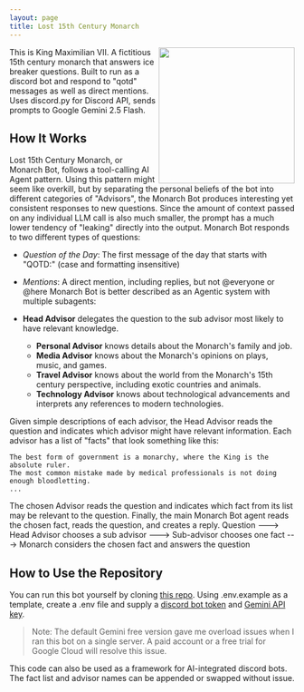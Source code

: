 ```yaml
---
layout: page
title: Lost 15th Century Monarch
---
```

<img src="https://upload.wikimedia.org/wikipedia/commons/2/29/Ranc_Jean_Louis_XIV_Fabre_museum.jpg" align="right" height="240px" />
This is King Maximilian VII.
A fictitious 15th century monarch that answers ice breaker questions.
Built to run as a discord bot and respond to "qotd" messages as well as direct mentions.
Uses discord.py for Discord API, sends prompts to Google Gemini 2.5 Flash.

## How It Works

Lost 15th Century Monarch, or Monarch Bot, follows a tool-calling AI Agent pattern.
Using this pattern might seem like overkill, but by separating the personal beliefs of the bot into different categories of "Advisors", the Monarch Bot produces interesting yet consistent responses to new questions.
Since the amount of context passed on any individual LLM call is also much smaller, the prompt has a much lower tendency of "leaking" directly into the output. 
Monarch Bot responds to two different types of questions:
- *Question of the Day*: The first message of the day that starts with "QOTD:" (case and formatting insensitive)
- *Mentions*: A direct mention, including replies, but not @everyone or @here
Monarch Bot is better described as an Agentic system with multiple subagents:

- **Head Advisor** delegates the question to the sub advisor most likely to have relevant knowledge.
    - **Personal Advisor** knows details about the Monarch's family and job.
    - **Media Advisor** knows about the Monarch's opinions on plays, music, and games.
    - **Travel Advisor** knows about the world from the Monarch's 15th century perspective, including exotic countries and animals.
    - **Technology Advisor** knows about technological advancements and interprets any references to modern technologies.

Given simple descriptions of each advisor, the Head Advisor reads the question and indicates which advisor might have relevant information.
Each advisor has a list of "facts" that look something like this:

```
The best form of government is a monarchy, where the King is the absolute ruler.
The most common mistake made by medical professionals is not doing enough bloodletting.
...
```
The chosen Advisor reads the question and indicates which fact from its list may be relevant to the question.
Finally, the main Monarch Bot agent reads the chosen fact, reads the question, and creates a reply.
Question ---> Head Advisor chooses a sub advisor ---> Sub-advisor chooses one fact ---> Monarch considers the chosen fact and answers the question

## How to Use the Repository

You can run this bot yourself by cloning [this repo](https://github.com/nvdutta/15th-Century-Monarch). Using .env.example as a template, create a .env file and supply a [discord bot token](https://discord.com/developers/applications) and [Gemini API key](https://ai.google.dev/gemini-api/docs/api-key).

> Note: The default Gemini free version gave me overload issues when I ran this bot on a single server. A paid account or a free trial for Google Cloud will resolve this issue.

This code can also be used as a framework for AI-integrated discord bots. The fact list and advisor names can be appended or swapped without issue.



